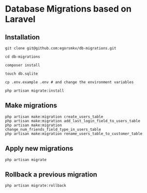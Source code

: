 # Database Migrations based on Laravel

## Installation

```
git clone git@github.com:egorsmkv/db-migrations.git

cd db-migrations

composer install

touch db.sqlite

cp .env.example .env # and change the environment variables

php artisan migrate:install
```

## Make migrations

```
php artisan make:migration create_users_table
php artisan make:migration add_last_login_field_to_users_table
php artisan make:migration change_num_friends_field_type_in_users_table
php artisan make:migration rename_users_table_to_customer_table
```

## Apply new migrations

```
php artisan migrate
```

## Rollback a previous migration

```
php artisan migrate:rollback
```
